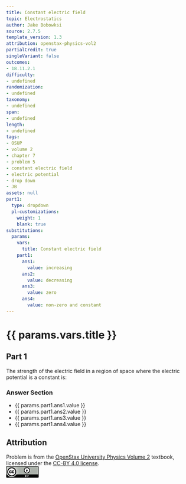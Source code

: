 ```yaml
---
title: Constant electric field
topic: Electrostatics
author: Jake Bobowksi
source: 2.7.5
template_version: 1.3
attribution: openstax-physics-vol2
partialCredit: true
singleVariant: false
outcomes:
- 18.11.2.1
difficulty:
- undefined
randomization:
- undefined
taxonomy:
- undefined
span:
- undefined
length:
- undefined
tags:
- OSUP
- volume 2
- chapter 7
- problem 5
- constant electric field
- electric potential
- drop down
- JB
assets: null
part1:
  type: dropdown
  pl-customizations:
    weight: 1
    blank: true
substitutions:
  params:
    vars:
      title: Constant electric field
    part1:
      ans1:
        value: increasing
      ans2:
        value: decreasing
      ans3:
        value: zero
      ans4:
        value: non-zero and constant
---
```

# {{ params.vars.title }}

## Part 1

The strength of the electric field in a region of space where the electric potential is a constant is:

### Answer Section

- {{ params.part1.ans1.value }}
- {{ params.part1.ans2.value }}
- {{ params.part1.ans3.value }}
- {{ params.part1.ans4.value }}

## Attribution

Problem is from the [OpenStax University Physics Volume 2](https://openstax.org/details/books/university-physics-volume-2) textbook, licensed under the [CC-BY 4.0 license](https://creativecommons.org/licenses/by/4.0/).<br>![Image representing the Creative Commons 4.0 BY license.](https://raw.githubusercontent.com/firasm/bits/master/by.png)